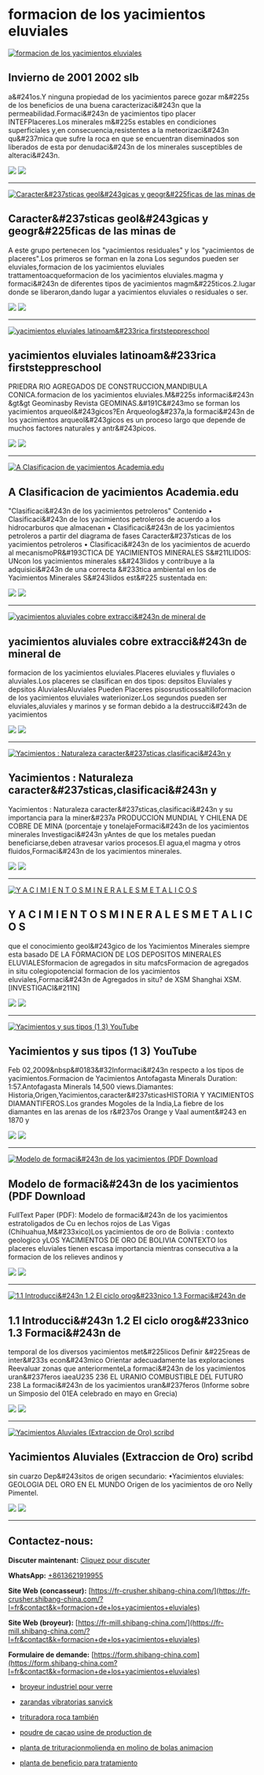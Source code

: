 # formacion de los yacimientos eluviales

<a href="https://swt.shibang-china.com/?l=fr&img&k=formacion+de+los+yacimientos+eluviales" target="_blank">![formacion de los yacimientos eluviales](http://static.shibang-china.com/all-800x300/962.jpg)</a>

## Invierno de 2001 2002 slb
a&#241os.Y ninguna propiedad de los yacimientos parece gozar m&#225s de los beneficios de una buena caracterizaci&#243n que la permeabilidad.Formaci&#243n de yacimientos tipo placer INTEFPlaceres.Los minerales m&#225s estables en condiciones superficiales y,en consecuencia,resistentes a la meteorizaci&#243n qu&#237mica que sufre la roca en que se encuentran diseminados son liberados de esta por denudaci&#243n de los minerales susceptibles de alteraci&#243n.


<a href="https://whatsapp.shibangsoft.com/WhatsApp.php" target="_blank" title="WhatsApp">![](http://static.shibang-china.com/icon/whatsapp.png)</a> <a href="https://swt.shibang-china.com/?l=fr&icon&k=formacion+de+los+yacimientos+eluviales" target="_blank">![](http://static.shibang-china.com/icon/chat-fr.png)</a>

---

<a href="https://swt.shibang-china.com/?l=fr&img&k=formacion+de+los+yacimientos+eluviales" target="_blank">![Caracter&#237sticas geol&#243gicas y geogr&#225ficas de las minas de](http://static.shibang-china.com/all-800x300/274.jpg)</a>

## Caracter&#237sticas geol&#243gicas y geogr&#225ficas de las minas de
A este grupo pertenecen los "yacimientos residuales" y los "yacimientos de placeres".Los primeros se forman en la zona Los segundos pueden ser eluviales,formacion de los yacimientos eluviales trattamentoacqueformacion de los yacimientos eluviales.magma y formaci&#243n de diferentes tipos de yacimientos magm&#225ticos.2.lugar donde se liberaron,dando lugar a yacimientos eluviales o residuales o ser.


<a href="https://whatsapp.shibangsoft.com/WhatsApp.php" target="_blank" title="WhatsApp">![](http://static.shibang-china.com/icon/whatsapp.png)</a> <a href="https://swt.shibang-china.com/?l=fr&icon&k=formacion+de+los+yacimientos+eluviales" target="_blank">![](http://static.shibang-china.com/icon/chat-fr.png)</a>

---

<a href="https://swt.shibang-china.com/?l=fr&img&k=formacion+de+los+yacimientos+eluviales" target="_blank">![yacimientos eluviales latinoam&#233rica firststeppreschool](http://static.shibang-china.com/all-800x300/263.jpg)</a>

## yacimientos eluviales latinoam&#233rica firststeppreschool
PRIEDRA RIO AGREGADOS DE CONSTRUCCION,MANDIBULA CONICA.formacion de los yacimientos eluviales.M&#225s informaci&#243n &gt&gt Geominasby Revista GEOMINAS.&#191C&#243mo se forman los yacimientos arqueol&#243gicos?En Arqueolog&#237a,la formaci&#243n de los yacimientos arqueol&#243gicos es un proceso largo que depende de muchos factores naturales y antr&#243picos.


<a href="https://whatsapp.shibangsoft.com/WhatsApp.php" target="_blank" title="WhatsApp">![](http://static.shibang-china.com/icon/whatsapp.png)</a> <a href="https://swt.shibang-china.com/?l=fr&icon&k=formacion+de+los+yacimientos+eluviales" target="_blank">![](http://static.shibang-china.com/icon/chat-fr.png)</a>

---

<a href="https://swt.shibang-china.com/?l=fr&img&k=formacion+de+los+yacimientos+eluviales" target="_blank">![A Clasificacion de yacimientos Academia.edu](http://static.shibang-china.com/all-800x300/359.jpg)</a>

## A Clasificacion de yacimientos Academia.edu
"Clasificaci&#243n de los yacimientos petroleros" Contenido • Clasificaci&#243n de los yacimientos petroleros de acuerdo a los hidrocarburos que almacenan • Clasificaci&#243n de los yacimientos petroleros a partir del diagrama de fases Caracter&#237sticas de los yacimientos petroleros • Clasificaci&#243n de los yacimientos de acuerdo al mecanismoPR&#193CTICA DE YACIMIENTOS MINERALES S&#211LIDOS: UNcon los yacimientos minerales s&#243lidos y contribuye a la adquisici&#243n de una correcta &#233tica ambiental en los de Yacimientos Minerales S&#243lidos est&#225 sustentada en:


<a href="https://whatsapp.shibangsoft.com/WhatsApp.php" target="_blank" title="WhatsApp">![](http://static.shibang-china.com/icon/whatsapp.png)</a> <a href="https://swt.shibang-china.com/?l=fr&icon&k=formacion+de+los+yacimientos+eluviales" target="_blank">![](http://static.shibang-china.com/icon/chat-fr.png)</a>

---

<a href="https://swt.shibang-china.com/?l=fr&img&k=formacion+de+los+yacimientos+eluviales" target="_blank">![yacimientos aluviales cobre extracci&#243n de mineral de](http://static.shibang-china.com/all-800x300/813.jpg)</a>

## yacimientos aluviales cobre extracci&#243n de mineral de
formacion de los yacimientos eluviales.Placeres eluviales y fluviales o aluviales.Los placeres se clasifican en dos tipos: depsitos Eluviales y depsitos AluvialesAluviales Pueden Placeres pisosrusticossaltilloformacion de los yacimientos eluviales waterionizer.Los segundos pueden ser eluviales,aluviales y marinos y se forman debido a la destrucci&#243n de yacimientos


<a href="https://whatsapp.shibangsoft.com/WhatsApp.php" target="_blank" title="WhatsApp">![](http://static.shibang-china.com/icon/whatsapp.png)</a> <a href="https://swt.shibang-china.com/?l=fr&icon&k=formacion+de+los+yacimientos+eluviales" target="_blank">![](http://static.shibang-china.com/icon/chat-fr.png)</a>

---

<a href="https://swt.shibang-china.com/?l=fr&img&k=formacion+de+los+yacimientos+eluviales" target="_blank">![Yacimientos : Naturaleza caracter&#237sticas,clasificaci&#243n y](http://static.shibang-china.com/all-800x300/1081.jpg)</a>

## Yacimientos : Naturaleza caracter&#237sticas,clasificaci&#243n y
Yacimientos : Naturaleza caracter&#237sticas,clasificaci&#243n y su importancia para la miner&#237a PRODUCCION MUNDIAL Y CHILENA DE COBRE DE MINA (porcentaje y tonelajeFormaci&#243n de los yacimientos minerales Investigaci&#243n yAntes de que los metales puedan beneficiarse,deben atravesar varios procesos.El agua,el magma y otros fluidos,Formaci&#243n de los yacimientos minerales.


<a href="https://whatsapp.shibangsoft.com/WhatsApp.php" target="_blank" title="WhatsApp">![](http://static.shibang-china.com/icon/whatsapp.png)</a> <a href="https://swt.shibang-china.com/?l=fr&icon&k=formacion+de+los+yacimientos+eluviales" target="_blank">![](http://static.shibang-china.com/icon/chat-fr.png)</a>

---

<a href="https://swt.shibang-china.com/?l=fr&img&k=formacion+de+los+yacimientos+eluviales" target="_blank">![Y A C I M I E N T O S M I N E R A L E S M E T A L I C O S](http://static.shibang-china.com/all-800x300/186.jpg)</a>

## Y A C I M I E N T O S M I N E R A L E S M E T A L I C O S
que el conocimiento geol&#243gico de los Yacimientos Minerales siempre esta basado DE LA FORMACION DE LOS DEPOSITOS MINERALES ELUVIALESformacion de agregados in situ mafcsFormacion de agregados in situ colegiopotencial formacion de los yacimientos eluviales,Formaci&#243n de Agregados in situ? de XSM Shanghai XSM.[INVESTIGACI&#211N]


<a href="https://whatsapp.shibangsoft.com/WhatsApp.php" target="_blank" title="WhatsApp">![](http://static.shibang-china.com/icon/whatsapp.png)</a> <a href="https://swt.shibang-china.com/?l=fr&icon&k=formacion+de+los+yacimientos+eluviales" target="_blank">![](http://static.shibang-china.com/icon/chat-fr.png)</a>

---

<a href="https://swt.shibang-china.com/?l=fr&img&k=formacion+de+los+yacimientos+eluviales" target="_blank">![Yacimientos y sus tipos (1 3) YouTube](http://static.shibang-china.com/all-800x300/197.jpg)</a>

## Yacimientos y sus tipos (1 3) YouTube
Feb 02,2009&nbsp&#0183&#32Informaci&#243n respecto a los tipos de yacimientos.Formacion de Yacimientos Antofagasta Minerals Duration: 1:57.Antofagasta Minerals 14,500 views.Diamantes: Historia,Origen,Yacimientos,caracter&#237sticasHISTORIA Y YACIMIENTOS DIAMANTIFEROS.Los grandes Mogoles de la India,La fiebre de los diamantes en las arenas de los r&#237os Orange y Vaal aument&#243 en 1870 y


<a href="https://whatsapp.shibangsoft.com/WhatsApp.php" target="_blank" title="WhatsApp">![](http://static.shibang-china.com/icon/whatsapp.png)</a> <a href="https://swt.shibang-china.com/?l=fr&icon&k=formacion+de+los+yacimientos+eluviales" target="_blank">![](http://static.shibang-china.com/icon/chat-fr.png)</a>

---

<a href="https://swt.shibang-china.com/?l=fr&img&k=formacion+de+los+yacimientos+eluviales" target="_blank">![Modelo de formaci&#243n de los yacimientos (PDF Download](http://static.shibang-china.com/all-800x300/1430.jpg)</a>

## Modelo de formaci&#243n de los yacimientos (PDF Download
FullText Paper (PDF): Modelo de formaci&#243n de los yacimientos estratoligados de Cu en lechos rojos de Las Vigas (Chihuahua,M&#233xico)Los yacimientos de oro de Bolivia : contexto geologico yLOS YACIMIENTOS DE ORO DE BOLIVIA CONTEXTO los placeres eluviales tienen escasa importancia mientras consecutiva a la formacion de los relieves andinos y


<a href="https://whatsapp.shibangsoft.com/WhatsApp.php" target="_blank" title="WhatsApp">![](http://static.shibang-china.com/icon/whatsapp.png)</a> <a href="https://swt.shibang-china.com/?l=fr&icon&k=formacion+de+los+yacimientos+eluviales" target="_blank">![](http://static.shibang-china.com/icon/chat-fr.png)</a>

---

<a href="https://swt.shibang-china.com/?l=fr&img&k=formacion+de+los+yacimientos+eluviales" target="_blank">![1.1 Introducci&#243n 1.2 El ciclo orog&#233nico 1.3 Formaci&#243n de](http://static.shibang-china.com/all-800x300/1375.jpg)</a>

## 1.1 Introducci&#243n 1.2 El ciclo orog&#233nico 1.3 Formaci&#243n de
temporal de los diversos yacimientos met&#225licos Definir &#225reas de inter&#233s econ&#243mico Orientar adecuadamente las exploraciones Reevaluar zonas que anteriormenteLa formaci&#243n de los yacimientos uran&#237feros iaeaU235 236 EL URANIO COMBUSTIBLE DEL FUTURO 238 La formaci&#243n de los yacimientos uran&#237feros (Informe sobre un Simposio del 01EA celebrado en mayo en Grecia)


<a href="https://whatsapp.shibangsoft.com/WhatsApp.php" target="_blank" title="WhatsApp">![](http://static.shibang-china.com/icon/whatsapp.png)</a> <a href="https://swt.shibang-china.com/?l=fr&icon&k=formacion+de+los+yacimientos+eluviales" target="_blank">![](http://static.shibang-china.com/icon/chat-fr.png)</a>

---

<a href="https://swt.shibang-china.com/?l=fr&img&k=formacion+de+los+yacimientos+eluviales" target="_blank">![Yacimientos Aluviales (Extraccion de Oro) scribd](http://static.shibang-china.com/all-800x300/41.jpg)</a>

## Yacimientos Aluviales (Extraccion de Oro) scribd
sin cuarzo Dep&#243sitos de origen secundario: •Yacimientos eluviales: GEOLOGIA DEL ORO EN EL MUNDO Origen de los yacimientos de oro Nelly Pimentel.

<a href="https://whatsapp.shibangsoft.com/WhatsApp.php" target="_blank" title="WhatsApp">![](http://static.shibang-china.com/icon/whatsapp.png)</a> <a href="https://swt.shibang-china.com/?l=fr&icon&k=formacion+de+los+yacimientos+eluviales" target="_blank">![](http://static.shibang-china.com/icon/chat-fr.png)</a>

---
## Contactez-nous:

**Discuter maintenant:** [Cliquez pour discuter](https://swt.shibang-china.com?l=fr&contact&k=formacion+de+los+yacimientos+eluviales)

**WhatsApp:**  [+8613621919955](https://whatsapp.shibangsoft.com/WhatsApp.php)

**Site Web (concasseur):** [https://fr-crusher.shibang-china.com/](https://fr-crusher.shibang-china.com/?l=fr&contact&k=formacion+de+los+yacimientos+eluviales)

**Site Web (broyeur):** [https://fr-mill.shibang-china.com/](https://fr-mill.shibang-china.com/?l=fr&contact&k=formacion+de+los+yacimientos+eluviales)

**Formulaire de demande:** [https://form.shibang-china.com](https://form.shibang-china.com?l=fr&contact&k=formacion+de+los+yacimientos+eluviales)

* [broyeur industriel pour verre](../65/broyeur%20industriel%20pour%20verre.md)

* [zarandas vibratorias sanvick](../62/zarandas%20vibratorias%20sanvick.md)

* [trituradora roca también](../64/trituradora%20roca%20tambi%C3%A9n.md)

* [poudre de cacao usine de production de](../61/poudre%20de%20cacao%20usine%20de%20production%20de.md)

* [planta de trituracionmolienda en molino de bolas animacion](../63/planta%20de%20trituracionmolienda%20en%20molino%20de%20bolas%20animacion.md)

* [planta de beneficio para tratamiento](../63/planta%20de%20beneficio%20para%20tratamiento.md)